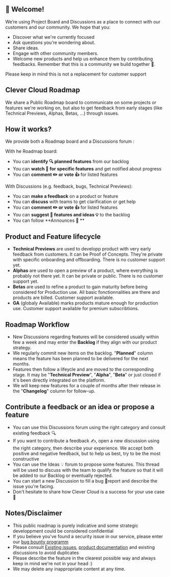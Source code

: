 
## 👋 Welcome!
  We’re using Project Board and Discussions as a place to connect with our customers and our community. We hope that you:
  * Discover what we're currently focused
  * Ask questions you’re wondering about.
  * Share ideas.
  * Engage with other community members.
  * Welcome new products and help us enhance them by contributing feedbacks. Remember that this is a community we
  build together 💪.

Please keep in mind this is not a replacement for customer support

## Clever Cloud Roadmap

We share a Public Roadmap board  to communicate on some projects or features we're working on, but also to get feedback from early stages (like Technical Previews, Alphas, Betas, ...) through issues.

## How it works?

We provide both a Roadmap board and a Discussions forum : 

With he Roadmap board: 
- You can **identify 🔍 planned features** from our backlog
- You can **watch 👀 for specific features** and get notified about progress
- You can **comment ✏️ or vote 👍** for listed features

With Discussions (e.g. feedback, bugs, Technical Previews):
- You can **make a feedback** on a product or feature
- You can **discuss** with teams to get clarification or get help
- You can **comment ✏️ or vote 👍** for listed features
- You can **suggest 💓 features and ideas 💡** to the backlog 
- You can follow **Announces 📢 **

## Product and Feature lifecycle
- **Technical Previews** are used to developp product with very early feedback from customers. It can be Proof of Concepts. They're private with specific onboarding and offboarding. There is no customer support yet.
- **Alphas** are used to open a preview of a product, where everything is probably not there yet. It can be private or public. There is no customer support yet.
- **Betas** are used to refine a product to gain maturity before being considered for Production use. All basic fonctionnalities are there and products are billed. Customer support available.
- **GA** (globaly Available) marks products mature enough for production use. Customer support available for premium subscribtions.  

## Roadmap Workflow
- New Discussions regarding features will be considered usually within few a week and may enter the **Backlog** if they align with our product strategy.
- We regularly commit new items on the backlog. "**Planned**" column means the feature has been planned to be delivered for the next months.
- Features then follow a lifeycle and are moved to the corresponding stage. It may be "**Technical Preview**", "**Alpha**", "**Beta**" or just closed if it's been directly integrated on the platform.
- We will keep new features for a couple of months after their release in the "**Changelog**" column for follow-up.

## Contribute a feedback or an idea or propose a feature
- You can use this Discussions forum using the right category and consult existing feedback 🔍
- If you want to contribute a feedback ✍️, open a new discussion using the right category, then describe your experience. We accept both positive and negative feedback, but to help us best, try to be the most constructive 
- You can use the Ideas 💡 forum to propose some features. This thread will be used to discuss with the team to qualify the feature so that it will be added to our Backlog or eventually rejected.
- You can start a new Discussion to fill a bug 🐛report and describe the issue you're facing.
- Don't hesitate to share how Clever Cloud is a success for your use case 💓

## Notes/Disclaimer
- This public roadmap is purely indicative and some strategic developpment could be considered confidential
- If you believe you've found a security issue in our service, please enter our [bug bounty programm ](https://yeswehack.com/programs/clevercloud#rules "bug bounty programm ")
- Please consult [Existing issues](https://github.com/CleverCloud/Roadmap/issues "Existing issues"),  [product documentation](https://www.clever-cloud.com/doc/ "product documentation") and existing discussions to avoid duplicates
- Please describe the feature in the clearest possible way and always keep in mind we're not in your head :)
- We may delete any inappropriate content at any time.


